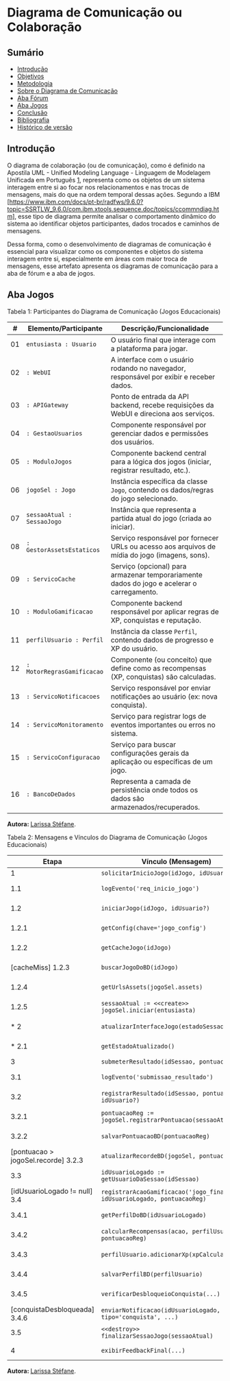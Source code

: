# Diagrama de Comunicação ou Colaboração

## Sumário

- [Introdução](#Introdução)
- [Objetivos](#Objetivos)
- [Metodologia](#Metodologia)
- [Sobre o Diagrama de Comunicação](#Sobre-o-Diagrama-de-Atividades)
- [Aba Fórum](#Aba-Fórum)
- [Aba Jogos](#Aba-Jogos)
- [Conclusão](#Conclusão)
- [Bibliografia](#Bibliografia)
- [Histórico de versão](#Histórico-de-versão)


## Introdução

O diagrama de colaboração (ou de comunicação), como é definido na Apostila UML - Unified Modeling Language - Linguagem de Modelagem Unificada em Português [1](#ref1), representa como os objetos de um sistema interagem entre si ao focar nos relacionamentos e nas trocas de mensagens, mais do que na ordem temporal dessas ações. Segundo a IBM [https://www.ibm.com/docs/pt-br/radfws/9.6.0?topic=SSRTLW_9.6.0/com.ibm.xtools.sequence.doc/topics/ccommndiag.htm], esse tipo de diagrama permite analisar o comportamento dinâmico do sistema ao identificar objetos participantes, dados trocados e caminhos de mensagens. 

Dessa forma, como o desenvolvimento de diagramas de comunicação é essencial para visualizar como os componentes e objetos do sistema interagem entre si, especialmente em áreas com maior troca de mensagens, esse artefato apresenta os diagramas de comunicação para a aba de fórum e a aba de jogos. 




## Aba Jogos

Tabela 1: Participantes do Diagrama de Comunicação (Jogos Educacionais)

| #  | Elemento/Participante          | Descrição/Funcionalidade                                                                 |
|----|--------------------------------|------------------------------------------------------------------------------------------|
| 01  | `entusiasta : Usuario`         | O usuário final que interage com a plataforma para jogar.                                  |
| 02  | `: WebUI`                      | A interface com o usuário rodando no navegador, responsável por exibir e receber dados.      |
| 03  | `: APIGateway`                 | Ponto de entrada da API backend, recebe requisições da WebUI e direciona aos serviços.     |
| 04  | `: GestaoUsuarios`             | Componente responsável por gerenciar dados e permissões dos usuários.                      |
| 05  | `: ModuloJogos`                | Componente backend central para a lógica dos jogos (iniciar, registrar resultado, etc.).   |
| 06  | `jogoSel : Jogo`               | Instância específica da classe `Jogo`, contendo os dados/regras do jogo selecionado.        |
| 07  | `sessaoAtual : SessaoJogo`     | Instância que representa a partida atual do jogo (criada ao iniciar).                      |
| 08  | `: GestorAssetsEstaticos`      | Serviço responsável por fornecer URLs ou acesso aos arquivos de mídia do jogo (imagens, sons). |
| 09 | `: ServicoCache`               | Serviço (opcional) para armazenar temporariamente dados do jogo e acelerar o carregamento. |
| 10 | `: ModuloGamificacao`          | Componente backend responsável por aplicar regras de XP, conquistas e reputação.         |
| 11 | `perfilUsuario : Perfil`       | Instância da classe `Perfil`, contendo dados de progresso e XP do usuário.                |
| 12 | `: MotorRegrasGamificacao`     | Componente (ou conceito) que define como as recompensas (XP, conquistas) são calculadas.   |
| 13 | `: ServicoNotificacoes`        | Serviço responsável por enviar notificações ao usuário (ex: nova conquista).             |
| 14 | `: ServicoMonitoramento`       | Serviço para registrar logs de eventos importantes ou erros no sistema.                    |
| 15 | `: ServicoConfiguracao`        | Serviço para buscar configurações gerais da aplicação ou específicas de um jogo.           |
| 16 | `: BancoDeDados`               | Representa a camada de persistência onde todos os dados são armazenados/recuperados.      |

<b> Autora: </b> <a href="https://github.com/SkywalkerSupreme">Larissa Stéfane</a>.



Tabela 2: Mensagens e Vínculos do Diagrama de Comunicação (Jogos Educacionais)


| Etapa   | Vínculo (Mensagem)                                                              | Tipo                                            | Origem -> Destino                        |
|---------|---------------------------------------------------------------------------------|-------------------------------------------------|------------------------------------------|
| 1       | `solicitarInicioJogo(idJogo, idUsuario?)`                                       | Operação Lógica                                 | :WebUI -> :APIGateway                    |
| 1.1     | `logEvento('req_inicio_jogo')`                                                  | Operação Lógica                                 | :APIGateway -> :ServicoMonitoramento     |
| 1.2     | `iniciarJogo(idJogo, idUsuario?)`                                               | Operação Lógica                                 | :APIGateway -> :ModuloJogos              |
| 1.2.1   | `getConfig(chave='jogo_config')`                                                | Operação Lógica                                 | :ModuloJogos -> :ServicoConfiguracao     |
| 1.2.2   | `getCacheJogo(idJogo)`                                                          | Operação Lógica                                 | :ModuloJogos -> :ServicoCache            |
| [cacheMiss] 1.2.3 | `buscarJogoDoBD(idJogo)`                                              | Operação Lógica                                 | :ModuloJogos -> :BancoDeDados            |
| 1.2.4   | `getUrlsAssets(jogoSel.assets)`                                                 | Operação Lógica                                 | :ModuloJogos -> :GestorAssetsEstaticos   |
| 1.2.5   | `sessaoAtual := <<create>> jogoSel.iniciar(entusiasta)`                         | Método da Classe (`Jogo.iniciar`)               | :ModuloJogos -> `jogoSel : Jogo`         |
| * 2     | `atualizarInterfaceJogo(estadoSessao)`                                          | Operação Lógica (Autochamada)                   | :WebUI -> :WebUI                         |
| * 2.1   | `getEstadoAtualizado()`                                                         | Operação Lógica/Método (`SessaoJogo` - implícito) | `sessaoAtual : SessaoJogo` -> :WebUI     |
| 3       | `submeterResultado(idSessao, pontuacao)`                                        | Operação Lógica                                 | :WebUI -> :APIGateway                    |
| 3.1     | `logEvento('submissao_resultado')`                                              | Operação Lógica                                 | :APIGateway -> :ServicoMonitoramento     |
| 3.2     | `registrarResultado(idSessao, pontuacao, idUsuario?)`                           | Operação Lógica                                 | :APIGateway -> :ModuloJogos              |
| 3.2.1   | `pontuacaoReg := jogoSel.registrarPontuacao(sessaoAtual)`                       | Método da Classe (`Jogo.registrarPontuacao`)    | :ModuloJogos -> `jogoSel : Jogo`         |
| 3.2.2   | `salvarPontuacaoBD(pontuacaoReg)`                                               | Operação Lógica                                 | :ModuloJogos -> :BancoDeDados            |
| [pontuacao > jogoSel.recorde] 3.2.3 | `atualizarRecordeBD(jogoSel, pontuacao)`            | Operação Lógica                                 | :ModuloJogos -> :BancoDeDados            |
| 3.3     | `idUsuarioLogado := getUsuarioDaSessao(idSessao)`                               | Operação Lógica                                 | :ModuloJogos -> :GestaoUsuarios          |
| [idUsuarioLogado != null] 3.4 | `registrarAcaoGamificacao('jogo_finalizado', idUsuarioLogado, pontuacaoReg)` | Operação Lógica                 | :ModuloJogos -> :ModuloGamificacao       |
| 3.4.1   | `getPerfilDoBD(idUsuarioLogado)`                                                | Operação Lógica                                 | :ModuloGamificacao -> :BancoDeDados      |
| 3.4.2   | `calcularRecompensas(acao, perfilUsuario, pontuacaoReg)`                        | Operação Lógica                                 | :ModuloGamificacao -> :MotorRegrasGamificacao |
| 3.4.3   | `perfilUsuario.adicionarXp(xpCalculado)`                                        | Método da Classe (`Perfil.adicionarXp`)         | :ModuloGamificacao -> `perfilUsuario : Perfil` |
| 3.4.4   | `salvarPerfilBD(perfilUsuario)`                                                 | Operação Lógica                                 | :ModuloGamificacao -> :BancoDeDados      |
| 3.4.5   | `verificarDesbloqueioConquista(...)`                                            | Operação Lógica                                 | :ModuloGamificacao -> :BancoDeDados      |
| [conquistaDesbloqueada] 3.4.6 | `enviarNotificacao(idUsuarioLogado, tipo='conquista', ...)` | Operação Lógica                 | :ModuloGamificacao -> :ServicoNotificacoes |
| 3.5     | `<<destroy>> finalizarSessaoJogo(sessaoAtual)`                                  | Operação Lógica                                 | :ModuloJogos -> `sessaoAtual : SessaoJogo` |
| 4       | `exibirFeedbackFinal(...)`                                                      | Operação Lógica                                 | :WebUI -> `entusiasta : Usuario`         |

<b> Autora: </b> <a href="https://github.com/SkywalkerSupreme">Larissa Stéfane</a>.
